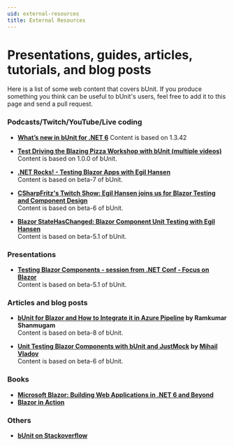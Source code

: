 ```yaml
---
uid: external-resources
title: External Resources
---
```


# Presentations, guides, articles, tutorials, and blog posts
Here is a list of some web content that covers bUnit. If you produce something you think can be useful to bUnit's users, feel free to add it to this page and send a pull request.

### Podcasts/Twitch/YouTube/Live coding

- **[What’s new in bUnit for .NET 6](https://www.youtube.com/watch?v=0l88RIyseqE)**
  Content is based on 1.3.42

- **[Test Driving the Blazing Pizza Workshop with bUnit (multiple videos)](https://youtube.com/playlist?list=PL2LoDmbC1g20uJjUwPGQxpQjdnmpMqV0t)**  
  Content is based on 1.0.0 of bUnit.

- **[.NET Rocks! - Testing Blazor Apps with Egil Hansen](https://www.dotnetrocks.com/?show=1690)**  
  Content is based on beta-7 of bUnit.  

- **[CSharpFritz's Twitch Show: Egil Hansen joins us for Blazor Testing and Component Design](https://youtu.be/wY1CyyJ4Hzs?t=292)**  
  Content is based on beta-6 of bUnit.  

- **[Blazor StateHasChanged: Blazor Component Unit Testing with Egil Hansen](https://www.youtube.com/watch?v=x-zzcwHdZOk&t=211)**   
  Content is based on beta-5.1 of bUnit.

### Presentations

- **[Testing Blazor Components - session from .NET Conf - Focus on Blazor](https://youtu.be/5d-uIxx1cUE)**  
  Content is based on beta-5.1 of bUnit.

### Articles and blog posts 

- **[bUnit for Blazor and How to Integrate it in Azure Pipeline](https://www.syncfusion.com/blogs/post/bunit-for-blazor-and-how-to-integrate-it-in-azure-pipeline.aspx) by Ramkumar Shanmugam**   
  Content is based on beta-8 of bUnit.

- **[Unit Testing Blazor Components with bUnit and JustMock](https://www.telerik.com/blogs/unit-testing-blazor-components-bunit-justmock) by [Mihail Vladov](https://github.com/mihail-vladov)**  
  Content is based on beta-6 of bUnit.

### Books
- **[Microsoft Blazor: Building Web Applications in .NET 6 and Beyond](https://www.amazon.com/Microsoft-Blazor-Building-Applications-Beyond/dp/1484278445/ref=sr_1_1?crid=HHEK6NOM4ZLI&amp&keywords=Peter+Himschoot&amp&qid=1641337370&amp&s=books&amp&sprefix=peter+himschoot,stripbooks,79&amp&sr=1-1)**
- **[Blazor in Action](https://www.manning.com/books/blazor-in-action)**

### Others
- **[bUnit on Stackoverflow](https://stackoverflow.com/questions/tagged/bunit)**
